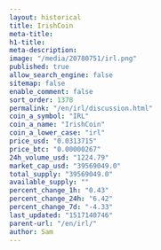```yaml
---
layout: historical
title: IrishCoin
meta-title: 
h1-title: 
meta-description: 
image: "/media/20780751/irl.png"
published: true
allow_search_engine: false
sitemap: false
enable_comment: false
sort_order: 1378
permalink: "/en/irl/discussion.html"
coin_a_symbol: "IRL"
coin_a_name: "IrishCoin"
coin_a_lower_case: "irl"
price_usd: "0.0313715"
price_btc: "0.00000267"
24h_volume_usd: "1224.79"
market_cap_usd: "39569049.0"
total_supply: "39569049.0"
available_supply: ""
percent_change_1h: "0.43"
percent_change_24h: "6.42"
percent_change_7d: "-4.33"
last_updated: "1517140746"
parent-url: "/en/irl/"
author: Sam
---
```


